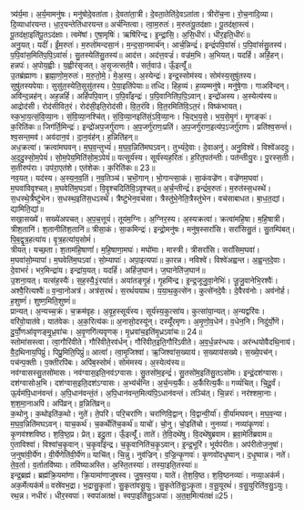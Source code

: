 

  
त्र्य॑र्य॒मा। अ॒र्य॒मामनु॑षः। मनु॑षोदे॒वता॑ता। दे॒वता॑ता॒त्री। दे॒वता॒तेति॑दे॒वऽता॑ता। त्रीरो॑च॒ना। रो॒च॒नादि॒व्या। दि॒व्याधा॑रयन्त। धा॒र॒यन्तेति॑धारयन्त॥ अर्च॑न्तित्वा। त्वा॒म॒रुतः॑। म॒रुतः॑पू॒तद॑क्षाः। पू॒तद॑क्षा॒स्त्वं। पू॒तद॑क्षा॒इति॑पू॒तऽद॑क्षाः। त्वमे॑षां। ए॒षा॒मृषिः॑। ऋषि॑रिन्द्र। इ॒न्द्रा॒सि॒। अ॒सि॒धीरः॑। धीर॒इति॒धीरः॑॥  
अनु॒यत्। यदीं॑। ईं॒म॒रुतः॑। म॒रुतो॑मन्दसा॒नं। म॒न्द॒सा॒नमार्च॑न्। आर्च॒न्निन्द्रं॑। इन्द्रं॑पपि॒वांसं॑। प॒पि॒वांसं॑सु॒तस्य॑। प॒पि॒वांस॒मिति॑प॒पि॒ऽवांसं॑। सु॒तस्येति॑सु॒तस्य॑॥ आद॑त्त। अद॑त्त॒वज्रं॑। वज्र॑म॒भि। अ॒भियत्। यदहिं॑। अहिं॒हन्। हन्नपः॑। अ॒पोय॒ह्वीः। य॒ह्वीर॑सृजत्। अ॒सृ॒जत्सर्त॒वै। सर्त॒वाउ॑। ऊँ॒इत्यूँ॑॥  
उ॒तब्र॑ह्माणः। ब्र॒ह्मा॒णो॒म॒रुतः॑। म॒रु॒तो॒मे॒। मे॒अ॒स्य॒। अ॒स्येन्द्रः॑। इन्द्र॒स्सोम॑स्य। सोम॑स्य॒सुषु॑तस्य। सुषु॑तस्यपेयाः। सुसु॑त॒स्येति॒सुसु॑तस्य। पे॒या॒इति॑पेयाः॥ तध्दि। हिह॒व्यं। ह॒व्यम्मनु॑षे। मनु॑षे॒गाः। गाअवि॑न्दन्। अवि॑न्द॒न्नह॑न्। अह॒न्नहिं॑। अहिं॑पपि॒वान्। प॒पि॒वाँइन्द्रः॑। प॒पि॒वानिति॑प॒पि॒ऽवान्। इन्द्रो॑अस्य। अ॒स्येत्य॑स्य॥  
आद्रोद॑सी। रोद॑सीवित॒रं। रोद॑सी॒इति॒रोद॑सी। वि॒त॒रंवि। वि॒त॒रमिति॑वि॒ऽत॒रं। विष्क॑भायत्। स्क॒भा॒य॒त्सं॒वि॒व्या॒नः। सं॒वि॒व्या॒नश्चि॑त्। सं॒वि॒व्या॒नइति॑सं॒ऽवि॒व्या॒नः। चि॒द्भ॒य॒से॒। भ॒य॒से॒मृ॒गं। मृ॒गङ्कः॑। क॒रिति॑कः॥ जिग॑र्ति॒मिन्द्रः॑। इन्द्रो॑अप॒जर्गु॑राणः। अ॒प॒जर्गु॑राणः॒प्रति॑। अ॒प॒जर्गु॑राण॒इत्य॑प॒ऽजर्ग़ु॑राणः। प्रति॑श्व॒सन्तं॑। श्व॒सन्त॒मव॑। अव॑दान॒वं। दा॒न॒वंह॑न्। ह॒न्निति॑हन्॥  
अध॒क्रत्वा॑। क्रत्वा॑मघवन्। म॒घ॒व॒न्तुभ्यं॑। म॒घ॒व॒न्निति॑मघऽवन्। तुभ्यं॑दे॒वाः। दे॒वाअनु॑। अनु॒विश्वे॑। विश्वे॑अददुः। अ॒द॒दु॒स्सो॒म॒पेयं॑। सो॒म॒पेय॒मिति॑सो॒म॒ऽपेयं॑॥ यत्सूर्य॑स्य। सूर्य॑स्यह॒रितः॑। ह॒रित॒पत॑न्तीः। पत॑न्तीःपु॒रः। पु॒रस्स॒तीः। स॒तीरुप॑राः। उप॑रा॒एत॑शे। एत॑शेकः। क॒रिति॑कः॥ 23॥  
नव॒यत्। यद॑स्य। अ॒स्य॒न॒व॒तिं। न॒व॒तिञ्च॑। च॒भॊ॒गान्। भो॒गान्त्सा॒कं। सा॒कंवज्रे॑ण। वज्रे॑णम॒घवा॑। म॒घवा॑विवृ॒श्चत्। म॒घवेति॑म॒घऽवा॑। वि॒वृ॒श्चदिति॑वि॒ऽवृ॒श्चत्॥ अ॒र्च॒न्तीन्द्रं॑। इन्द्रं॑म॒रुतः॑। म॒रुत॑स्स॒धस्थे॑। स॒धस्थे॒त्रैष्टु॑भेन। स॒धस्थ॒इति॑स॒धऽस्थे॑। त्रैष्टु॑भेन॒वच॑सा। त्रैस्तु॑भे॒नेति॒त्रैस्तु॑भेन। वच॑साबाधत। बा॒ध॒त॒द्यां। द्यामिति॒द्यां॥  
सखा॒सख्ये॑। सख्ये॑अपचत्। अ॒प॒च॒त्तूयं॑। तूय॑म॒ग्निः। अ॒ग्निर॒स्य। अ॒स्यक्रत्वा॑। क्रत्वा॑महि॒षा। म॒हि॒षात्री। त्रीश॒तानि॑। श॒तानीति॑श॒तानि॑॥ त्रीसा॒कं। सा॒कमिन्द्रः॑। इन्द्रो॒मनु॑षः। मनु॑ष॒स्सरां॑सि। सरां॑सिसु॒तं। सु॒तम्पि॑बत्। पि॒ब॒द्वृ॒त्र॒हत्या॑य। वृ॒त्र॒हत्या॑य॒सोमं॑।  
त्रीयत्। यच्छ॒ता। श॒ताम॑हि॒षाणां॑। म॒हि॒षाणा॒मघः॑। मघो॑माः। मास्त्री। त्रीसरां॑सि। सरां॑सिम॒घवा॑। म॒घवा॑सो॒म्यापा॑। म॒घवेति॑म॒घऽवा॑। सो॒म्यापाः॑। अपा॒इत्यपाः॑॥ का॒रन्न। नविश्वे॑। विश्वे॑अह्वन्त। अ॒ह्व॒न्त॒दे॒वाः। दे॒वाभरं॑। भर॒मिन्द्रा॑य। इन्द्रा॑य॒यत्। यदहिं॑। अहिं॑ज॒घान॑। ज॒घानेति॑ज॒घान॑॥  
उ॒शना॒यत्। यत्स॑ह॒स्यैः॑। स॒ह॒स्यै॒३॒॑रया॑तं। अया॑तङ्गृ॒हं। गृ॒हमि॑न्द्र। इ॒न्द्र॒जूजु॒वा॒नेभिः॑। जू॒जु॒वानेभि॒रश्वैः॑। अश्वै॒रित्यश्वैः॑॥ व॒न्वा॒नोअत्र॑। अत्र॑स॒रथं॑। स॒रथं॑ययाथ। य॒या॒थ॒कुत्से॑न। कुत्से॑नदे॒वैः। दे॒वैरव॑नोः। अव॑नोर्ह। ह॒शुष्णं॑। शुष्ण॒मिति॒शुष्णं॑॥  
प्रान्यत्। अ॒न्यच्च॒क्रं। च॒क्रम॑वृहः। अ॒वृ॒ह॒स्सूर्य॑स्य। सूर्य॑स्य॒कुत्सा॑य। कुत्सा॑या॒न्यत्। अ॒न्यद्वरि॑वः। वरि॑वो॒यात॑वे। यात॑वेकः। अ॒क॒रित्य॑कः॥ अ॒नासो॒दस्यू॑न्। दस्यूँ॑रमृणः। अ॒मृ॒णो॒व॒धेन॑। व॒धेन॒नि। निदु॑र्यो॒णॆ। दु॒र्यो॒णआ॑वृणङ्मृ॒॒ध्र॒वा॑चः। अ॒वृ॒णगि॑त्यवृणक्। मृ॒ध्रवा॑च॒इति॑मृ॒ध्रऽवा॑चः॥ 24॥  
स्तोमा॑सस्त्वा। त्वा॒गौरि॑वीते। गौरि॑वीते॒रव॑र्धन्। गौरि॑वीत॒इति॒गौरि॑ऽवीते। अ॒व॒र्ध॒न्नर॑न्धयः। अर॑न्धयोवैदथि॒नाय॑। वै॒द॒थिनाय॒पिप्रुं॑। पिप्रु॒मिति॒पिप्रुं॑॥ आत्वां॑। त्वा॒मृ॒जिश्वा॑। ऋ॒जिश्वा॑स॒ख्याय॑। स॒ख्याय॑सख्ये। स॒ख्ये॒पच॑न्। पच॑न्प॒क्तीः। प॒क्तीरपि॑बः। अपि॑ब॒स्सोमं॑। सोम॑मस्य। अ॒स्येत्य॑स्य॥  
नव॑ग्वासस्सु॒तसो॑मासः। नव॑ग्वास॒इति॒नव॑ऽग्वासः। सु॒तसो॑म॒इन्द्रं॑। सु॒तसो॑म॒इति॑सु॒तऽसो॑मः। इन्द्रं॒दश॑ग्वासः। दश॑ग्वासोअ॒भि। दश॑ग्वास॒इति॒दश॑ऽग्वासः। अ॒भ्य॑र्चन्ति। अ॒र्च॒न्त्य॒र्कैः। अ॒र्कैरित्य॒र्कैः॥ गव्यं॑चित्। चि॒दू॒र्वं। ऊ॒र्वम॑पि॒धान॑वन्तं। अ॒पि॒धान॑वन्तं॒तं। अ॒पि॒धान॑वन्त॒मित्य॑पि॒ऽधान॑वन्तं। तञ्चि॑त्। चि॒न्नरः॑। नर॑श्शमा॒नाः। श॒श॒मा॒नाअपि॑। अपि॑व्रन्। व्र॒न्निति॑व्रन्॥  
क॒थोनु। क॒थोइति॑क॒थो। नुते॑। ते॒परि॑। परि॒चरा॑णि। चरा॑णिवि॒द्वान्। वि॒द्वान्वी॒र्या॑। वी॒र्या॑मघवन्। म॒घ॒व॒न्या। म॒घ॒व॒न्निति॑मघऽवन्। याच॒कर्थ॑। च॒कर्थेति॑च॒कर्थ॑॥ याचो॑। चो॒नु। चो॒इति॑चो। नुनव्या॑। नव्या॑कृ॒णवः॑। कृ॒णव॑श्शविष्ठ। श॒वि॒ष्ठ॒प्र। प्रेत्। इदु॒ता। ऊँ॒इत्यूँ॑। ताते॑। ते॒वि॒दथे॑षु। वि॒दथे॑षुब्रवाम। ब्र॒वा॒मेति॑ब्रवाम॥  
ए॒ताविश्वा॑। विश्वा॑च॒कृ॒वान्। च॒कृ॒वाँइ॑न्द्र। च॒कृ॒वानिति॑च॒कृ॒ऽवान्। इ॒न्द्र॒भूरि॑। भूर्यप॑रीतः। अप॑रीतोज॒नुषा॑। ज॒नुषा॑वी॒र्ये॑ण। वी॒र्येणेति॑वी॒र्ये॑ण॥ याचि॑त्। चि॒न्नु। नुव॑ज्रिन्। व॒ज्रि॒न्कृ॒णवः॑। कृ॒णवो॑दधृ॒ष्वान्। द॒धृ॒ष्वान्न। नते॑। ते॒व॒र्ता। व॒र्तातवि॑ष्याः। तवि॑ष्याअस्ति। अ॒स्ति॒तस्याः॑। तस्या॒इति॒तस्याः॑॥  
इन्द्र॒ब्रह्म॑। ब्रह्म॑क्रि॒यमा॑णा। क्रि॒यामा॑णाजुषस्व। जु॒ष॒स्व॒या। याते॑। ते॒श॒वि॒ष्ठ। श॒वि॒ष्ठनव्याः॑। नव्या॒अक॑र्म। अक॒र्मेत्यक॑र्म॥ वस्रे॑वभ॒द्रा। भ॒द्रासु॒कृता॑। सु॒कृता॑वसू॒युः। सु॒कृतेति॑सु॒ऽकृ॒ता। व॒सू॒यूरथं॑। व॒सु॒युरिति॑व॒सु॒ऽयुः। रथ॒न्न। नधीरः॑। धीर॒स्वपाः॑। स्वपा॑अतक्षं। स्वपा॒इति॑सु॒ऽअपाः॑। अ॒त॒क्ष॒मित्य॑तक्षं॥25।  
